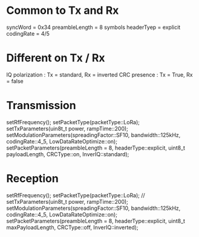# Common to Tx and Rx
syncWord = 0x34
preambleLength = 8 symbols
headerTyep = explicit
codingRate = 4/5

# Different on Tx / Rx
IQ polarization : Tx = standard, Rx = inverted
CRC presence : Tx = True, Rx = false


# Transmission

setRfFrequency();
setPacketType(packetType::LoRa);
setTxParameters(uin8t_t power, rampTime::200);
setModulationParameters(spreadingFactor::SF10, bandwidth::125kHz, codingRate::4_5, LowDataRateOptimize::on);
setPacketParameters(preambleLength = 8, headerType::explicit, uint8_t payloadLength, CRCType::on, InverIQ::standard);



# Reception
setRfFrequency();
setPacketType(packetType::LoRa);
// setTxParameters(uin8t_t power, rampTime::200);
setModulationParameters(spreadingFactor::SF10, bandwidth::125kHz, codingRate::4_5, LowDataRateOptimize::on);
setPacketParameters(preambleLength = 8, headerType::explicit, uint8_t maxPayloadLength, CRCType::off, InverIQ::inverted);
